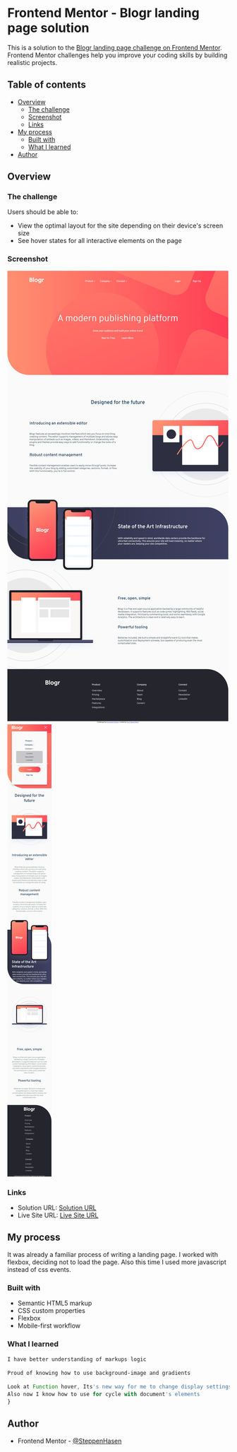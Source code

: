 # Frontend Mentor - Blogr landing page solution

This is a solution to the [Blogr landing page challenge on Frontend Mentor](https://www.frontendmentor.io/challenges/blogr-landing-page-EX2RLAApP). Frontend Mentor challenges help you improve your coding skills by building realistic projects. 

## Table of contents

- [Overview](#overview)
  - [The challenge](#the-challenge)
  - [Screenshot](#screenshot)
  - [Links](#links)
- [My process](#my-process)
  - [Built with](#built-with)
  - [What I learned](#what-i-learned)
- [Author](#author)

## Overview

### The challenge

Users should be able to:

- View the optimal layout for the site depending on their device's screen size
- See hover states for all interactive elements on the page

### Screenshot

![](./screen.png)
![](./mobile.png)

### Links

- Solution URL: [Solution URL](https://steppenhasen.github.io/FrontEnd-Exercises/blogr-landing-page-main/index.html)
- Live Site URL: [Live Site URL](https://github.com/SteppenHasen/FrontEnd-Exercises/tree/main/blogr-landing-page-main)

## My process
It was already a familiar process of writing a landing page. I worked with flexbox, deciding not to load the page. Also this time I used more javascript instead of css events.

### Built with

- Semantic HTML5 markup
- CSS custom properties
- Flexbox
- Mobile-first workflow

### What I learned

```html
I have better understanding of markups logic
```
```css
Proud of knowing how to use background-image and gradients
```
```js
Look at Function hover, Its's new way for me to change display settings
Also now I know how to use for cycle with document's elements
}
```

## Author

- Frontend Mentor - [@SteppenHasen](https://www.frontendmentor.io/profile/SteppenHasen)
